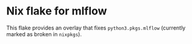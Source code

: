 # Nix flake for mlflow


This flake provides an overlay that fixes `python3.pkgs.mlflow` (currently
marked as broken in `nixpkgs`).
